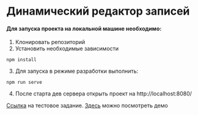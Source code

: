 # Динамический редактор записей

#### Для запуска проекта на локальной машине необходимо:

1. Клонировать репозиторий
2. Установить необходимые зависимости

```
npm install
```

3. Для запуска в режиме разработки выполнить:

```
npm run serve
```

4. После старта дев сервера открыть проект на http://localhost:8080/

[Ссылка](https://github.com/imc-s/frontend_middle) на тестовое задание.
[Здесь](https://imz-test.netlify.app/) можно посмотреть демо
